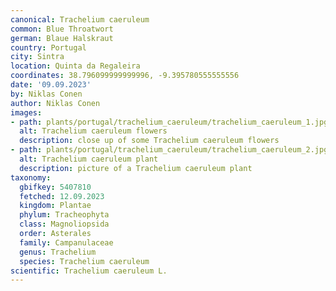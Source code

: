 ```yaml
---
canonical: Trachelium caeruleum
common: Blue Throatwort
german: Blaue Halskraut
country: Portugal
city: Sintra
location: Quinta da Regaleira
coordinates: 38.796099999999996, -9.395780555555556
date: '09.09.2023'
by: Niklas Conen
author: Niklas Conen
images:
- path: plants/portugal/trachelium_caeruleum/trachelium_caeruleum_1.jpg
  alt: Trachelium caeruleum flowers
  description: close up of some Trachelium caeruleum flowers
- path: plants/portugal/trachelium_caeruleum/trachelium_caeruleum_2.jpg
  alt: Trachelium caeruleum plant
  description: picture of a Trachelium caeruleum plant
taxonomy:
  gbifkey: 5407810
  fetched: 12.09.2023
  kingdom: Plantae
  phylum: Tracheophyta
  class: Magnoliopsida
  order: Asterales
  family: Campanulaceae
  genus: Trachelium
  species: Trachelium caeruleum
scientific: Trachelium caeruleum L.
---
```

